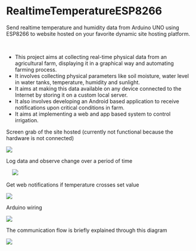 # RealtimeTemperatureESP8266

Send realtime temperature and humidity data from Arduino UNO using ESP8266 to website hosted on your favorite dynamic site hosting platform.

    

- This project aims at collecting real-time physical data from an agricultural farm, displaying it in a graphical way and automating farming process.
- It involves collecting physical parameters like soil moisture, water level in water tanks, temperature, humidity and sunlight.
- It aims at making this data available on any device connected to the Internet by storing it on a custom local server.
- It also involves developing an Android based application to receive notifications upon critical conditions in farm.
- It aims at implementing a web and app based system to control irrigation.

Screen grab of the site hosted (currently not functional because the hardware is not connected)

![](C:\Users\shash\AppData\Roaming\marktext\images\ffb3d9b77f1b4e59c44308d30d01b3c24ec49506.png)

Log data and observe change over a period of time

    ![](C:\Users\shash\AppData\Roaming\marktext\images\297efbd9824f9fe67dbee38809aaf46a7a2f2071.png)

Get web notifications if temperature crosses set value

![](C:\Users\shash\AppData\Roaming\marktext\images\25619898c6353b2339bcfc97f2c81a1852788e42.png)



Arduino wiring

![](C:\Users\shash\AppData\Roaming\marktext\images\1df82e85d7b20f9d60dee8b958d259762f937806.png)

The communication flow is briefly explained through this diagram

![](C:\Users\shash\AppData\Roaming\marktext\images\cee630c60f2438d975e2491cdc42264f96bd0382.png)
